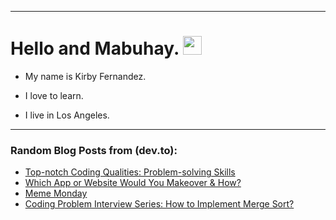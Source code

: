 
<img src="https://komarev.com/ghpvc/?username=kirbygit&style=flat-square&color=blue" alt=""/>

---
<h1>
  Hello and Mabuhay.
  <img src="https://media.giphy.com/media/hvRJCLFzcasrR4ia7z/giphy.gif" width="30px"/>
</h1>

- My name is Kirby Fernandez.

- I love to learn.

- I live in Los Angeles.

---

### Random Blog Posts from (dev.to):
<!-- BLOG-POST-LIST:START -->
- [Top-notch Coding Qualities: Problem-solving Skills](https://dev.to/codenewbieteam/top-notch-coding-qualities-problem-solving-skills-2m25)
- [Which App or Website Would You Makeover &amp; How?](https://dev.to/codenewbieteam/which-app-or-website-would-you-makeover-how-4i8f)
- [Meme Monday](https://dev.to/ben/meme-monday-4ah1)
- [Coding Problem Interview Series: How to Implement Merge Sort?](https://dev.to/codenewbieteam/coding-problem-interview-series-how-to-implement-merge-sort-23o5)
<!-- BLOG-POST-LIST:END -->
